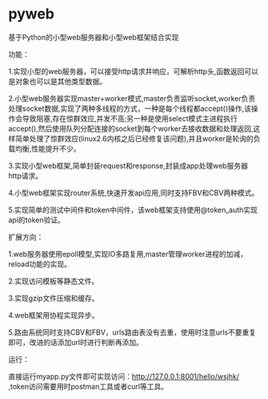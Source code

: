 # pyweb
基于Python的小型web服务器和小型web框架结合实现

功能：

  1.实现小型的web服务器，可以接受http请求并响应，可解析http头,函数返回可以是对象也可以是其他类型数据。
  
  2.小型web服务器实现master+worker模式,master负责监听socket,worker负责处理socket数据,实现了两种多线程的方式，一种是每个线程都accept()操作,该操作会导致阻塞,存在惊群效应,并发不高;另一种是使用select模式主进程执行accept(),然后使用队列分配连接的socket到每个worker去接收数据和处理返回,这样简单处理了惊群效应(linux2.6内核之后已经修复该问题),并且worker是轮询的负载均衡,性能提升不少。
  
  3.实现小型web框架,简单封装request和response,封装成app处理web服务器http请求。
  
  4.小型web框架实现router系统,快速开发api应用,同时支持FBV和CBV两种模式。
  
  5.实现简单的测试中间件和token中间件，该web框架支持使用@token_auth实现api的token验证。
  
  
扩展方向：

  1.web服务器使用epoll模型,实现IO多路复用,master管理worker进程的加减，reload功能的实现。
  
  2.实现访问模板等静态文件。
  
  3.实现gzip文件压缩和缓存。
  
  4.web框架用协程实现异步。
  
  5.路由系统同时支持CBV和FBV，urls路由表没有去重，使用时注意urls不要重复即可，改进的话添加url时进行判断再添加。
  


运行：

  直接运行myapp.py文件即可实现访问：http://127.0.0.1:8001/hello/wsjhk/ ,token访问需要用时postman工具或者curl等工具。
  


